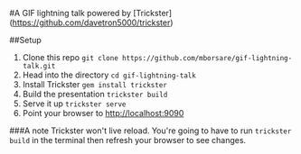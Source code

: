 #A GIF lightning talk powered by [Trickster] (https://github.com/davetron5000/trickster)

##Setup
1. Clone this repo ```git clone https://github.com/mborsare/gif-lightning-talk.git```
2. Head into the directory ```cd gif-lightning-talk```
2. Install Trickster ```gem install trickster```
3. Build the presentation ```trickster build```
4. Serve it up ```trickster serve```
5. Point your browser to <http://localhost:9090>

###A note
Trickster won't live reload. You're going to have to run ```trickster build``` in the terminal then refresh your browser to see changes.
